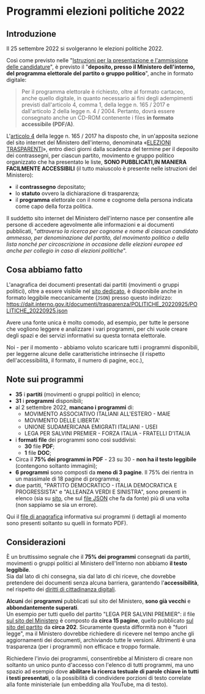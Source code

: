 # Programmi elezioni politiche 2022

## Introduzione

Il 25 settembre 2022 si svolgeranno le elezioni politiche 2022.

Così come previsto nelle "[Istruzioni per la presentazione e l'ammissione delle candidature](https://dait.interno.gov.it/documenti/pubb_01_politiche_ed.2022.pdf)", è previsto il  "**deposito, presso il Ministero dell'interno, del programma elettorale del partito o gruppo politico**", anche in formato digitale:

> Per il programma elettorale è richiesto, oltre al formato cartaceo, anche quello digitale, in quanto necessario ai fini degli adempimenti previsti dall'articolo 4, comma 1, della legge n. 165 / 2017 e dall'articolo 2 della legge n. 4 / 2004. Pertanto, dovrà essere consegnato anche un CD-ROM contenente i files **in formato accessibile (PDF/A)**.

L'[articolo 4](https://www.normattiva.it/uri-res/N2Ls?urn:nir:stato:legge:2017-11-03;165~art4) della legge n. 165 / 2017 ha disposto che, in un'apposita sezione del sito internet del Ministero dell'interno, denominata «[ELEZIONI TRASPARENTI](https://dait.interno.gov.it/elezioni/trasparenza/elezioni-politiche-2022)», entro dieci giorni dalla scadenza del termine per il deposito dei contrassegni, per ciascun partito, movimento e gruppo politico organizzato che ha presentato le liste, **SONO PUBBLICATI,IN MANIERA FACILMENTE ACCESSIBILI** (il tutto maiuscolo è presente nelle istruzioni del Ministero):

- il **contrassegno** depositato;
- lo **statuto** ovvero la dichiarazione di trasparenza;
- il **programma** elettorale con il nome e cognome della persona indicata come capo della forza politica.

 Il suddetto sito internet del Ministero dell'interno nasce per consentire alle persone di accedere agevolmente alle informazioni e ai documenti pubblicati, "*attraverso la ricerca per cognome e nome di ciascun candidato ammesso, per denominazione del partito, del movimento politico o della lista nonché per circoscrizione in occasione delle elezioni europee ed anche per collegio in caso di elezioni politiche*".

## Cosa abbiamo fatto

L'anagrafica dei documenti presentati dai partiti (movimenti o gruppi politici), oltre a essere visibile nel [sito dedicato](https://dait.interno.gov.it/elezioni/trasparenza/elezioni-politiche-2022), è disponibile anche in formato leggibile meccanicamente (`JSON`) presso questo indirizzo:<br>
<https://dait.interno.gov.it/documenti/trasparenza/POLITICHE_20220925/POLITICHE_20220925.json>

Avere una fonte unica è molto comodo, ad esempio, per tutte le persone che vogliono leggere e analizzare i vari programmi, per chi vuole creare degli spazi e dei servizi informativi su questa tornata elettorale.

Noi - per il momento - abbiamo voluto scaricare tutti i programmi disponibili, per leggerne alcune delle caratteristiche intrinseche (il rispetto dell'accessibilità, il formato, il numero di pagine, ecc.),

## Note sui programmi

- **35** i **partiti** (movimenti o gruppi politici) in elenco;
- **31** i **programmi** disponibili;
- al 2 settembre 2022, **mancano i programmi** di:
  - MOVIMENTO ASSOCIATIVO ITALIANI ALL'ESTERO - MAIE
  - MOVIMENTO DELLE LIBERTA'
  - UNIONE SUDAMERICANA EMIGRATI ITALIANI - USEI
  - LEGA PER SALVINI PREMIER - FORZA ITALIA - FRATELLI D'ITALIA
- i **formati file** dei programmi sono così suddivisi:
  - **30** file **PDF**;
  - **1** file **DOC**;
- Circa il **75% dei programmi in PDF** - 23 su 30 - **non ha il testo leggibile** (contengono soltanto immagini);
- **6 programmi** sono composti da **meno di 3 pagine**. Il 75% dei rientra in un massimale di 18 pagine di programma;
- due partiti, "PARTITO DEMOCRATICO - ITALIA DEMOCRATICA E PROGRESSISTA" e "ALLEANZA VERDI E SINISTRA", sono presenti in elenco (sia su [sito](https://dait.interno.gov.it/elezioni/trasparenza/elezioni-politiche-2022), che sul [file JSON](https://dait.interno.gov.it/documenti/trasparenza/POLITICHE_20220925/POLITICHE_20220925.json) che fa da fonte) più di una volta (non sappiamo se sia un errore).

Qui il [file di anagrafica](processing/anagrafica.csv) informativa sui programmi (i dettagli al momento sono presenti soltanto su quelli in formato PDF).

## Considerazioni

È un bruttissimo segnale che il **75% dei programmi** consegnati da partiti, movimenti o gruppi politici al Ministero dell'Interno non abbiamo **il testo leggibile**.<br>
Sia dal lato di chi consegna, sia dal lato di chi riceve, che dovrebbe pretendere dei documenti senza alcuna barriera, garantendo l'**accessibilità**, nel rispetto dei [diritti di cittadinanza digitali](https://ondata.github.io/guida-diritti-cittadinanza-digitali/parte-seconda/accessibilita/).

**Alcuni** dei **programmi** pubblicati sul sito del Ministero, **sono già vecchi** e **abbondantemente superati**.<br>Un esempio per tutti quello del partito "LEGA PER SALVINI PREMIER": il file [sul sito del Ministero](https://dait.interno.gov.it/documenti/trasparenza/POLITICHE_20220925/Documenti/9/(9_progr_2_)-lega_per_salvini_premier.programma.pdf) è composto da **circa 15 pagine**, quello pubblicato [sul sito del partito](https://static.legaonline.it/files/Programma_Lega_2022.pdf) da **circa 202**.
Sicuramente questa difformità non è "fuori legge", ma il Ministero dovrebbe richiedere di ricevere nel tempo anche gli aggiornamenti dei documenti, archiviando tutte le versioni. Altrimenti è una trasparenza (per i programmi) non efficace e troppo formale.

Richiedere l'invio dei programmi, consentirebbe al Ministero di creare non soltanto un unico punto d'accesso con l'elenco di tutti programmi, ma uno spazio ad esempio dove **abilitare la ricerca testuale di parole chiave in tutti i testi presentati**, o la possibilità di condividere porzioni di testo correlate alla fonte ministeriale (un embedding alla YouTube, ma di testo).

